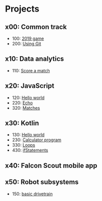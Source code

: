 # Projects

## x00: Common track

- 100: [2019 game](common/2019_game.md)
- 200: [Using Git](common/using_git.md)

## x10: Data analytics

- 110: [Score a match](data/score_match.md)

## x20: JavaScript
- 120: [Hello world](javascript/hello_world.md)
- 220: [Echo](javascript/echo.md)
- 320: [Matches](javascript/matches.md)

## x30: Kotlin

- 130: [Hello world](kotlin/hello_world.md)
- 230: [Calculator program](kotlin/calculator.md)
- 330: [Loops](kotlin/loops.md)
- 430: [ifStatements](kotlin/ifStatements.md)

## x40: Falcon Scout mobile app

## x50: Robot subsystems
- 150: [basic drivetrain](kotlinDrivetrain.md)
